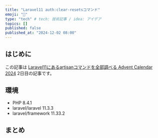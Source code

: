 ```yaml
---
title: "Laravel11 auth:clear-resetsコマンド"
emoji: "🐷"
type: "tech" # tech: 技術記事 / idea: アイデア
topics: []
published: false
published_at: "2024-12-02 08:00"
---
```


## はじめに

この記事は [Laravel11にあるartisanコマンドを全部調べる Advent Calendar 2024](https://adventar.org/calendars/10674) 2日目の記事です。

## 環境

- PHP 8.4.1
- laravel/laravel 11.3.3
- laravel/framework 11.33.2

## まとめ

